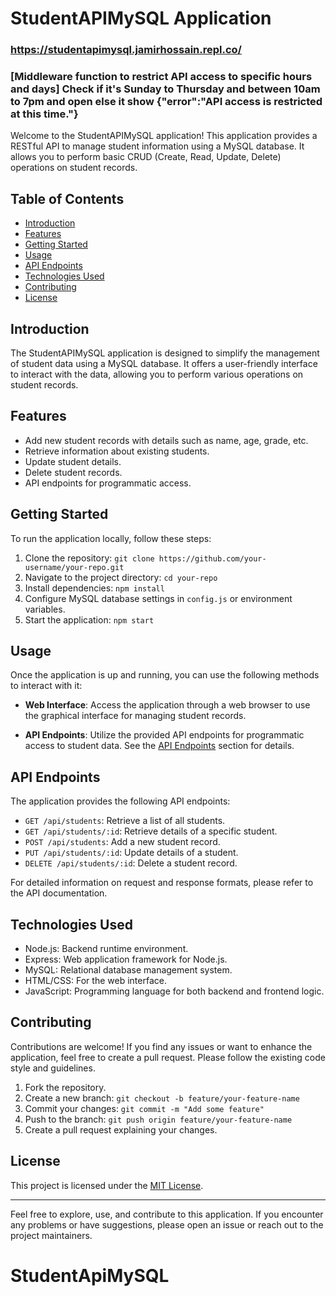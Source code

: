 # StudentAPIMySQL Application
### https://studentapimysql.jamirhossain.repl.co/  
### [Middleware function to restrict API access to specific hours and days] Check if it's Sunday to Thursday and between 10am to 7pm and open else it show {"error":"API access is restricted at this time."}
Welcome to the StudentAPIMySQL application! This application provides a RESTful API to manage student information using a MySQL database. It allows you to perform basic CRUD (Create, Read, Update, Delete) operations on student records.

## Table of Contents

- [Introduction](#introduction)
- [Features](#features)
- [Getting Started](#getting-started)
- [Usage](#usage)
- [API Endpoints](#api-endpoints)
- [Technologies Used](#technologies-used)
- [Contributing](#contributing)
- [License](#license)

## Introduction

The StudentAPIMySQL application is designed to simplify the management of student data using a MySQL database. It offers a user-friendly interface to interact with the data, allowing you to perform various operations on student records.

## Features

- Add new student records with details such as name, age, grade, etc.
- Retrieve information about existing students.
- Update student details.
- Delete student records.
- API endpoints for programmatic access.

## Getting Started

To run the application locally, follow these steps:

1. Clone the repository: `git clone https://github.com/your-username/your-repo.git`
2. Navigate to the project directory: `cd your-repo`
3. Install dependencies: `npm install`
4. Configure MySQL database settings in `config.js` or environment variables.
5. Start the application: `npm start`

## Usage

Once the application is up and running, you can use the following methods to interact with it:

- **Web Interface**: Access the application through a web browser to use the graphical interface for managing student records.

- **API Endpoints**: Utilize the provided API endpoints for programmatic access to student data. See the [API Endpoints](#api-endpoints) section for details.

## API Endpoints

The application provides the following API endpoints:

- `GET /api/students`: Retrieve a list of all students.
- `GET /api/students/:id`: Retrieve details of a specific student.
- `POST /api/students`: Add a new student record.
- `PUT /api/students/:id`: Update details of a student.
- `DELETE /api/students/:id`: Delete a student record.

For detailed information on request and response formats, please refer to the API documentation.

## Technologies Used

- Node.js: Backend runtime environment.
- Express: Web application framework for Node.js.
- MySQL: Relational database management system.
- HTML/CSS: For the web interface.
- JavaScript: Programming language for both backend and frontend logic.

## Contributing

Contributions are welcome! If you find any issues or want to enhance the application, feel free to create a pull request. Please follow the existing code style and guidelines.

1. Fork the repository.
2. Create a new branch: `git checkout -b feature/your-feature-name`
3. Commit your changes: `git commit -m "Add some feature"`
4. Push to the branch: `git push origin feature/your-feature-name`
5. Create a pull request explaining your changes.

## License

This project is licensed under the [MIT License](LICENSE).

---

Feel free to explore, use, and contribute to this application. If you encounter any problems or have suggestions, please open an issue or reach out to the project maintainers.
# StudentApiMySQL
